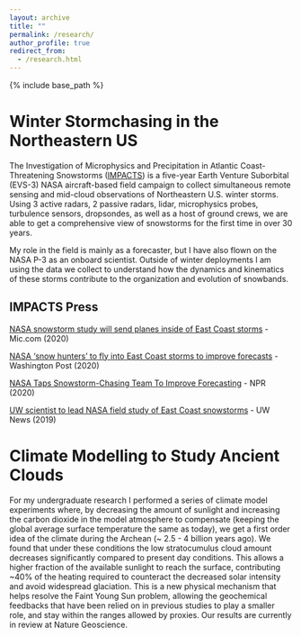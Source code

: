 ```yaml
---
layout: archive
title: ""
permalink: /research/
author_profile: true
redirect_from:
  - /research.html
---
```


{% include base_path %}


Winter Stormchasing in the Northeastern US
======
The Investigation of Microphysics and Precipitation in Atlantic Coast-Threatening Snowstorms ([IMPACTS](https://espo.nasa.gov/impacts)) is a five-year Earth Venture Suborbital (EVS-3) NASA aircraft-based field campaign to collect simultaneous remote sensing and mid-cloud observations of Northeastern U.S. winter storms. Using 3 active radars, 2 passive radars, lidar, microphysics probes, turbulence sensors, dropsondes, as well as a host of ground crews, we are able to get a comprehensive view of snowstorms for the first time in over 30 years.  

My role in the field is mainly as a forecaster, but I have also flown on the NASA P-3 as an onboard scientist. Outside of winter deployments I am using the data we collect to understand how the dynamics and kinematics of these storms contribute to the organization and evolution of snowbands. 

IMPACTS Press
-------------
[NASA snowstorm study will send planes inside of East Coast storms](https://www.mic.com/p/nasa-snowstorm-study-will-send-planes-inside-of-east-coast-storms-21098397) - Mic.com (2020)

[NASA ‘snow hunters’ to fly into East Coast storms to improve forecasts](https://www.washingtonpost.com/weather/2020/01/15/nasa-snow-hunters-fly-into-east-coast-snowstorms-improve-storm-forecasts/?utm_campaign) - Washington Post (2020)

[NASA Taps Snowstorm-Chasing Team To Improve Forecasting](https://www.npr.org/2020/01/20/797981409/nasa-taps-snowstorm-chasing-team-to-improve-forecasting) - NPR (2020)

[UW scientist to lead NASA field study of East Coast snowstorms](https://www.washington.edu/news/2019/12/10/uw-scientist-to-lead-nasa-field-study-of-east-coast-snowstorms/) - UW News (2019)



Climate Modelling to Study Ancient Clouds
======

For my undergraduate research I performed a series of climate model experiments where, by decreasing the amount of sunlight and increasing the carbon dioxide in the model atmosphere to compensate (keeping the global average surface temperature the same as today), we get a first order idea of the climate during the Archean (~ 2.5 - 4 billion years ago). We found that under these conditions the low stratocumulus cloud amount decreases significantly compared to present day conditions. This allows a higher fraction of the available sunlight to reach the surface, contributing ~40% of the heating required to counteract the decreased solar intensity and avoid widespread glaciation. This is a new physical mechanism that helps resolve the Faint Young Sun problem, allowing the geochemical feedbacks that have been relied on in previous studies to play a smaller role, and stay within the ranges allowed by proxies.
Our results are currently in review at Nature Geoscience. 
  